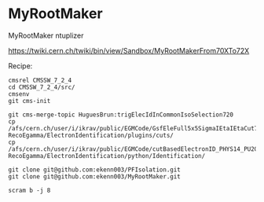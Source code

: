 # MyRootMaker
MyRootMaker ntuplizer 

https://twiki.cern.ch/twiki/bin/view/Sandbox/MyRootMakerFrom70XTo72X

Recipe:

    cmsrel CMSSW_7_2_4
    cd CMSSW_7_2_4/src/
    cmsenv
    git cms-init

    git cms-merge-topic HuguesBrun:trigElecIdInCommonIsoSelection720
    cp /afs/cern.ch/user/i/ikrav/public/EGMCode/GsfEleFull5x5SigmaIEtaIEtaCut72X.cc RecoEgamma/ElectronIdentification/plugins/cuts/
    cp /afs/cern.ch/user/i/ikrav/public/EGMCode/cutBasedElectronID_PHYS14_PU20bx25_V0_miniAOD_cff.py RecoEgamma/ElectronIdentification/python/Identification/

    git clone git@github.com:ekenn003/PFIsolation.git
    git clone git@github.com:ekenn003/MyRootMaker.git

    scram b -j 8
